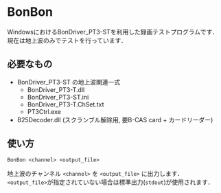 BonBon
========
WindowsにおけるBonDriver_PT3-STを利用した録画テストプログラムです．
現在は地上波のみでテストを行っています．

必要なもの
-------------
- BonDriver_PT3-ST の地上波関連一式
  - BonDriver_PT3-T.dll
  - BonDriver_PT3-ST.ini
  - BonDriver_PT3-T.ChSet.txt
  - PT3Ctrl.exe
- B25Decoder.dll (スクランブル解除用, 要B-CAS card + カードリーダー)

使い方
-----------

```
BonBon <channel> <output_file>
```

地上波のチャンネル `<channel>` を `<output_file>` に出力します．
`<output_file>`が指定されていない場合は標準出力(`stdout`)が使用されます．
